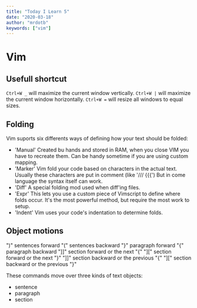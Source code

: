 ```yaml
---
title: "Today I Learn 5"
date: "2020-03-18"
author: "mrdotb"
keywords: ["vim"]
---
```


# Vim

## Usefull shortcut

`Ctrl+W _` will maximize the current window vertically.
`Ctrl+W |` will maximize the current window horizontally.
`Ctrl+W =` will resize all windows to equal sizes.

## Folding

Vim suports six differents ways of defining how your text should be folded:
+ 'Manual' Created bu hands and stored in RAM, when you close VIM you have to recreate them. Can be handy sometime if you are using custom mapping.
+ 'Marker' Vim fold your code based on characters in the actual text. Usually these characters are put in comment (like '/// {{{') But in come language the syntax itself can work.
+ 'Diff' A special folding mod used  when diff'ing files.
+ 'Expr' This lets you use a custom piece of Vimscript to define where folds occur. It's the most powerful method, but require the most work to setup.
+ 'Indent' Vim uses your code's indentation to determine folds.

## Object motions

")"  sentences forward
"("  sentences backward
"}"  paragraph forward
"{"  paragraph backward
"]]" section forward or the next "{"
"][" section forward or the next "}"
"]]" section backward or the previous "{"
"][" section backward or the previous "}"

These commands move over three kinds of text objects:
+ sentence
+ paragraph
+ section
